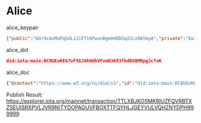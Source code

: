 # Alice


alice_keypair
```json
{"public":"6Gr9cAxMaPqGdLi2iFTt6PwvnBgmHdQDSqdJLx98tmyA","private":"EwieDvPoGeFD1T5oigcvnFLYbwtVxVzYk22GWqd2U3xj"}
```

alice_did
```json
did:iota:main:DC8UEoKEG7vF5GJ4kHdhVFxmD3693fkdDSQMRpgJcToK
```

alice_doc
```json
{"@context":"https://www.w3.org/ns/did/v1","id":"did:iota:main:DC8UEoKEG7vF5GJ4kHdhVFxmD3693fkdDSQMRpgJcToK","created":"2021-02-06T23:59:54Z","updated":"2021-02-06T23:59:54Z","publicKey":[{"id":"did:iota:main:DC8UEoKEG7vF5GJ4kHdhVFxmD3693fkdDSQMRpgJcToK#authentication","controller":"did:iota:main:DC8UEoKEG7vF5GJ4kHdhVFxmD3693fkdDSQMRpgJcToK","type":"Ed25519VerificationKey2018","publicKeyBase58":"6Gr9cAxMaPqGdLi2iFTt6PwvnBgmHdQDSqdJLx98tmyA"}],"authentication":["did:iota:main:DC8UEoKEG7vF5GJ4kHdhVFxmD3693fkdDSQMRpgJcToK#authentication"]}
```

Publish Result: https://explorer.iota.org/mainnet/transaction/TTLXBJKOSMKRIUZFQVRBTXZSEUISRXPVLJVR9NITYDOPAGUVFBOXTTFQYHLJGEYVULVQHZNYDPH999999